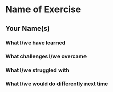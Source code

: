 # Name of Exercise
## Your Name(s) 
### What I/we have learned
### What challenges I/we overcame
### What I/we struggled with
### What I/we would do differently next time